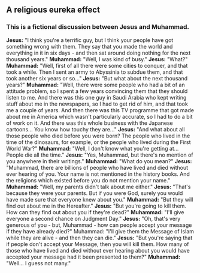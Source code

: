 ## A religious eureka effect
### This is a fictional discussion between Jesus and Muhammad.
**Jesus:** "I think you're a terrific guy, but I think your people have got something wrong with them. They say that you made the world and everything in it in six days - and then sat around doing nothing for the next thousand years."
**Muhammad:** "Well, I was kind of busy."
**Jesus:** "What?"
**Muhammad:** "Well, first of all there were some cities to conquer, and that took a while. Then I sent an army to Abyssinia to subdue them, and that took another six years or so..."
**Jesus:** "But what about the next thousand years?"
**Muhammad:** "Well, there were some people who had a bit of an attitude problem, so I spent a few years convincing them that they should listen to me. And there was this one guy in Saudi Arabia who kept writing stuff about me in the newspapers, so I had to get rid of him, and that took me a couple of years. And then there was this TV programme that got made about me in America which wasn't particularly accurate, so I had to do a bit of work on it. And there was this whole business with the Japanese cartoons... You know how touchy they are..."
**Jesus:** "And what about all those people who died before you were born? The people who lived in the time of the dinosaurs, for example, or the people who lived during the First World War?"
**Muhammad:** "Well, I don't know what you're getting at... People die all the time." 
**Jesus:** "Yes, Muhammad, but there's no mention of you anywhere in their writings."
**Muhammad:** "What do you mean?"
**Jesus:** "Muhammad, there are billions of people who have lived and died without ever hearing of you. Your name is not mentioned in the history books. And the religions which existed before you do not mention your name."
**Muhammad:** "Well, my parents didn't talk about me either."
**Jesus:** "That's because they were your parents. But if you were God, surely you would have made sure that everyone knew about you."
**Muhammad:** "But they will find out about me in the Hereafter."
**Jesus:** "But you're going to kill them. How can they find out about you if they're dead?"
**Muhammad:** "I'll give everyone a second chance on Judgment Day."
**Jesus:** "Oh, that's very generous of you - but, Muhammad - how can people accept your message if they have already died?"
Muhammad: "I'll give them the Message of Islam while they are alive - and then they can die."
**Jesus:** "But you're saying that if people don't accept your Message, then you will kill them. How many of those who have lived and died without ever hearing about you would have accepted your message had it been presented to them?"
**Muhammad:** "Well... I guess not many."